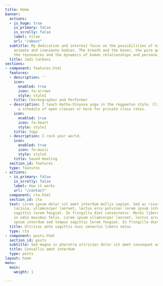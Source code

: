 ```yaml
---
title: Home
banner:
  actions:
  - is_huge: true
    is_primary: false
    is_scrolly: false
    label: Vitae
    url: "/about"
  subtitle: My dedication and interest focus on the possibilities of expression, of
    animate and inanimate bodies. The breath and the bones, the pure geometric forms,
    the resonances and the dynamics of human relationships and persona.
  title: Jadi Carboni
sections:
- component: features.html
  features:
  - description: ''
    icon:
      enabled: true
      icon: fa-arrows
      style: style1
    title: Choreographer and Performer
  - description: I teach Hatha-Vinyasa yoga in the reggaeton style. Click here for
      a schedule of open classes or here for private class rates.
    icon:
      enabled: true
      icon: fa-heart
      style: style1
    title: Yoga
  - description: I rock your world.
    icon:
      enabled: true
      icon: fa-music
      style: style3
    title: Sound Healing
  section_id: features
  type: features
- actions:
  - is_primary: false
    is_scrolly: false
    label: How it works
    url: "/contact"
  component: cta.html
  section_id: cta
  text: Lorem ipsum dolor sit amet interdum mollis sapien. Sed ac risus. Phasellus
    lacinia, ullamcorper laoreet, lectus arcu pulvinar lorem ipsum interdum sed tempus
    sagittis lorem feugiat. In fringilla diet consectetur. Morbi libero orci, consectetur
    in odio maximus felis. Lorem ipsum ullamcorper laoreet, lectus arcu pulvinar lorem
    ipsum interdum sed tempus sagittis lorem feugiat. In fringilla diet consectetur.
  title: Ultrices ante sagittis nunc senectus libero netus
  type: cta
- component: posts.html
  section_id: posts
  subtitle: Sed magna in pharetra ultricies dolor sit amet consequat adipiscing lorem.
  title: Convallis amet interdum
  type: posts
layout: home
menu:
  main:
    weight: 1

---
```


